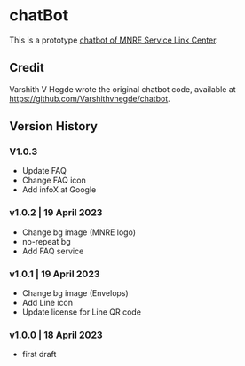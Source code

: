 # chatBot
This is a prototype [chatbot of MNRE Service Link Center](https://kietpawpan.github.io/chatBot/). 

## Credit
Varshith V Hegde wrote the original chatbot code, available at https://github.com/Varshithvhegde/chatbot.

## Version History 
### V1.0.3
- Update FAQ
- Change FAQ icon
- Add infoX at Google

### v1.0.2 | 19 April 2023
- Change bg image (MNRE logo)
- no-repeat bg
- Add FAQ service

### v1.0.1 | 19 April 2023 
- Change bg image (Envelops)
- Add Line icon
- Update license for Line QR code

### v1.0.0 | 18 April 2023
- first draft



